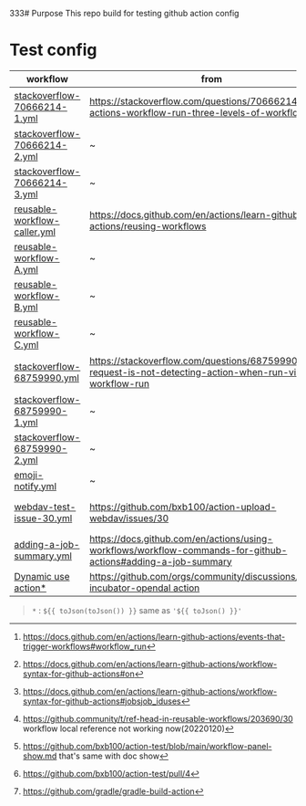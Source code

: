 333# Purpose
This repo build for testing github action config

# Test config
| workflow | from | function |
| --- | --- | --- |
|[stackoverflow-70666214-1.yml](https://github.com/bxb100/action-test/blob/main/.github/workflows/stackoverflow-70666214-1.yml)| <https://stackoverflow.com/questions/70666214/github-actions-workflow-run-three-levels-of-workflows> | workflow_run event trigger run[^1][^2]  |
|[stackoverflow-70666214-2.yml](https://github.com/bxb100/action-test/blob/main/.github/workflows/stackoverflow-70666214-2.yml)| ~ | ~ |
|[stackoverflow-70666214-3.yml](https://github.com/bxb100/action-test/blob/main/.github/workflows/stackoverflow-70666214-1.yml)| ~ | ~ |
|[reusable-workflow-caller.yml](https://github.com/bxb100/action-test/blob/main/.github/workflows/reusable-workflow-caller.yml)| <https://docs.github.com/en/actions/learn-github-actions/reusing-workflows> | reusing workflow[^3][^6] |
|[reusable-workflow-A.yml](https://github.com/bxb100/action-test/blob/main/.github/workflows/reusable-workflow-A.yml)| ~ | output |
|[reusable-workflow-B.yml](https://github.com/bxb100/action-test/blob/main/.github/workflows/reusable-workflow-B.yml)| ~ | input |
|[reusable-workflow-C.yml](https://github.com/bxb100/action-test/blob/main/.github/workflows/reusable-workflow-C.yml)| ~ | deploy[^4] |
|[stackoverflow-68759990.yml](https://github.com/bxb100/action-test/blob/main/.github/workflows/stackoverflow-68759990.yml)| <https://stackoverflow.com/questions/68759990/pull-request-is-not-detecting-action-when-run-via-workflow-run> | PR check using reusing way[^5]|
|[stackoverflow-68759990-1.yml](https://github.com/bxb100/action-test/blob/main/.github/workflows/stackoverflow-68759990-1.yml)| ~ | ~ |
|[stackoverflow-68759990-2.yml](https://github.com/bxb100/action-test/blob/main/.github/workflows/stackoverflow-68759990-2.yml)| ~ | workflow_run test |
|[emoji-notify.yml](https://github.com/bxb100/action-test/blob/main/.github/workflows/emoji-notify.yml)| ~ | test notify emoji style|
|[webdav-test-issue-30.yml](https://github.com/bxb100/action-test/blob/main/.github/workflows/webdav-test-issue-30.yml)| <https://github.com/bxb100/action-upload-webdav/issues/30> | test github action blob path |
|[adding-a-job-summary.yml](https://github.com/bxb100/action-test/blob/main/.github/workflows/adding-a-job-summary.yml)|<https://docs.github.com/en/actions/using-workflows/workflow-commands-for-github-actions#adding-a-job-summary>| add job summary[^7] |
|[Dynamic use action*](https://github.com/bxb100/action-test/blob/main/.github/workflows/dynamic-use-action.yml) | <https://github.com/orgs/community/discussions/45342> <br/> [incubator-opendal action](https://github.com/apache/incubator-opendal/blob/331b4a90ba71ff1aa5dc73e63aaeb6e8a4cc92ea/.github/actions/behavior_test_core/action.yaml#L34) | dynamic use action |

> `*` : `${{ toJson(toJson()) }}` same as `'${{ toJson() }}'`

[^1]: <https://docs.github.com/en/actions/learn-github-actions/events-that-trigger-workflows#workflow_run>
[^2]: <https://docs.github.com/en/actions/learn-github-actions/workflow-syntax-for-github-actions#on>
[^3]: <https://docs.github.com/en/actions/learn-github-actions/workflow-syntax-for-github-actions#jobsjob_iduses>
[^4]: <https://github.com/bxb100/action-test/blob/main/workflow-panel-show.md> that's same with doc show
[^5]: <https://github.com/bxb100/action-test/pull/4>
[^6]: <https://github.community/t/ref-head-in-reusable-workflows/203690/30> workflow local reference not working now(20220120)
[^7]: <https://github.com/gradle/gradle-build-action>
